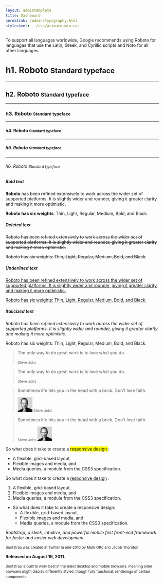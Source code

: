 ```yaml
---
layout: admintemplate
title: Dashboard
permalink: /admin/typography.html
stylesheet: ../css/animate.min.css
---
```

<div class="layout-content-body">
          <div class="row">
            <div class="col-xs-12">
              <p class="lead">To support all languages worldwide, Google recommends using Roboto for languages that use the Latin, Greek, and Cyrillic scripts and Noto for all other languages.</p>
            </div>
          </div>
          <div class="row">
            <div class="col-md-6 col-md-offset-3 m-b-lg">
              <h1>h1. Roboto
                <small>Standard typeface</small>
              </h1>
              <hr>
              <h2>h2. Roboto
                <small>Standard typeface</small>
              </h2>
              <hr>
              <h3>h3. Roboto
                <small>Standard typeface</small>
              </h3>
              <hr>
              <h4>h4. Roboto
                <small>Standard typeface</small>
              </h4>
              <hr>
              <h5>h5. Roboto
                <small>Standard typeface</small>
              </h5>
              <hr>
              <h6>h6. Roboto
                <small>Standard typeface</small>
              </h6>
            </div>
          </div>
          <div class="row">
            <div class="col-xs-12 col-sm-6 col-md-3 m-b-lg">
              <h5>Bold text</h5>
              <p>
                <strong>Roboto</strong> has been refined extensively to work across the wider set of supported platforms. It is slightly wider and rounder, giving it greater clarity and making it more optimistic.</p>
              <p>
                <strong>Roboto has six weights</strong>: Thin, Light, Regular, Medium, Bold, and Black.</p>
            </div>
            <div class="col-xs-12 col-sm-6 col-md-3 m-b-lg">
              <h5>Deleted text</h5>
              <p>
                <del>Roboto has been refined extensively to work across the wider set of supported platforms. It is slightly wider and rounder, giving it greater clarity and making it more optimistic.</del>
              </p>
              <p>
                <del>Roboto has six weights: Thin, Light, Regular, Medium, Bold, and Black.</del>
              </p>
            </div>
            <div class="col-xs-12 col-sm-6 col-md-3 m-b-lg">
              <h5>Underlined text</h5>
              <p>
                <u>Roboto has been refined extensively to work across the wider set of supported platforms. It is slightly wider and rounder, giving it greater clarity and making it more optimistic.</u>
              </p>
              <p>
                <u>Roboto has six weights: Thin, Light, Regular, Medium, Bold, and Black.</u>
              </p>
            </div>
            <div class="col-xs-12 col-sm-6 col-md-3 m-b-lg">
              <h5>Italicized text</h5>
              <p>
                <em>Roboto has been refined extensively to work across the wider set of supported platforms. It is slightly wider and rounder, giving it greater clarity and making it more optimistic.</em>
              </p>
              <p>Roboto has six weights: Thin, Light, Regular, Medium, Bold, and Black.</p>
            </div>
          </div>
          <div class="row">
            <div class="col-xs-12 col-md-6 m-b-lg">
              <blockquote class="text-primary">
                <p>The only way to do great work is to love what you do.</p>
                <small>Steve Jobs</small>
              </blockquote>
            </div>
            <div class="col-xs-12 col-md-6 m-b-lg">
              <blockquote class="text-primary pull-right">
                <p>The only way to do great work is to love what you do.</p>
                <small>Steve Jobs</small>
              </blockquote>
            </div>
          </div>
          <div class="row">
            <div class="col-xs-12 col-md-6 m-b-lg">
              <blockquote class="text-danger">
                <p>Sometimes life hits you in the head with a brick. Don't lose faith.</p>
                <img class="img-circle" width="48" height="48" src="../img/8898319262.jpg" alt="Steve Jobs">
                <small class="d-ib">Steve Jobs</small>
              </blockquote>
            </div>
            <div class="col-xs-12 col-md-6 m-b-lg">
              <blockquote class="text-danger pull-right">
                <p>Sometimes life hits you in the head with a brick. Don't lose faith.</p>
                <small class="d-ib">Steve Jobs</small>
                <img class="img-circle" width="48" height="48" src="../img/8898319262.jpg" alt="Steve Jobs">
              </blockquote>
            </div>
          </div>
          <div class="row">
            <div class="col-xs-12 col-md-4 m-b-lg">
              <p>So what does it take to create a
                <mark> responsive design </mark> :</p>
              <ul>
                <li>A flexible, grid-based layout,</li>
                <li>Flexible images and media, and</li>
                <li>Media queries, a module from the CSS3 specification.</li>
              </ul>
            </div>
            <div class="col-xs-12 col-md-4 m-b-lg">
              <p>So what does it take to create a
                <abbr title="Ethan Marcotte coined the term.">responsive design</abbr> :</p>
              <ol>
                <li>A flexible, grid-based layout,</li>
                <li>Flexible images and media, and</li>
                <li>Media queries, a module from the CSS3 specification.</li>
              </ol>
            </div>
            <div class="col-xs-12 col-md-4 m-b-lg">
              <ul class="list-unstyled">
                <li>
                  So what does it take to create a responsive design:
                  <ul>
                    <li>A flexible, grid-based layout,</li>
                    <li>Flexible images and media, and</li>
                    <li>Media queries, a module from the CSS3 specification.</li>
                  </ul>
                </li>
              </ul>
            </div>
          </div>
          <div class="row">
            <div class="col-xs-12 col-md-6">
              <div class="well text-center" data-toggle="match-height">
                <p>
                  <em>Bootstrap, a sleek, intuitive, and powerful mobile first front-end framework for faster and easier web development.</em>
                </p>
                <p>
                  <small>Bootstrap was created at Twitter in mid-2010 by Mark Otto and Jacob Thornton.</small>
                </p>
                <strong>Released on August 19, 2011.</strong>
              </div>
            </div>
            <div class="col-xs-12 col-md-6">
              <div class="well text-center" data-toggle="match-height">
                <p>
                  <small>Bootstrap is built to work best in the latest desktop and mobile browsers, meaning older browsers might display differently styled, though fully functional, renderings of certain components.</small>
                </p>
                <span class="icon icon-chrome icon-2x"></span>
                <span class="icon icon-firefox icon-2x m-l"></span>
                <span class="icon icon-internet-explorer icon-2x m-l"></span>
                <span class="icon icon-opera icon-2x m-l"></span>
                <span class="icon icon-safari icon-2x m-l"></span>
              </div>
            </div>
          </div>
        </div>